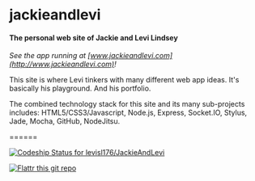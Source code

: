 # jackieandlevi

#### The personal web site of Jackie and Levi Lindsey

_See the app running at [www.jackieandlevi.com](http://www.jackieandlevi.com)!_

This site is where Levi tinkers with many different web app ideas. It's basically his playground. And his portfolio.

The combined technology stack for this site and its many sub-projects includes: HTML5/CSS3/Javascript, Node.js, Express, Socket.IO, Stylus, Jade, Mocha, GitHub, NodeJitsu.

======

[![Codeship Status for levisl176/JackieAndLevi](https://www.codeship.io/projects/f7eaaf70-63a1-0131-6568-124350f7f3f0/status?branch=master)](https://www.codeship.io/projects/12381)

[![Flattr this git repo](http://api.flattr.com/button/flattr-badge-large.png)](https://flattr.com/submit/auto?user_id=levisl176&url=github.com/levisl176/jackieandlevi&title=jackieandlevi&language=javascript&tags=github&category=software)
